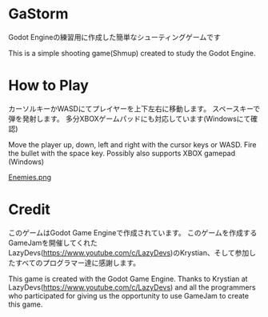 ﻿# GaStorm
 Godot Engineの練習用に作成した簡単なシューティングゲームです
 
 This is a simple shooting game(Shmup) created to study the Godot Engine.

# How to Play
 カーソルキーかWASDにてプレイヤーを上下左右に移動します。
 スペースキーで弾を発射します。
 多分XBOXゲームパッドにも対応しています(Windowsにて確認)

 Move the player up, down, left and right with the cursor keys or WASD.
 Fire the bullet with the space key.
 Possibly also supports XBOX gamepad (Windows)

[Enemies.png](https://github.com/Edo-Hachi/GaStorm/blob/main/ReadMe/Enemies.png)
        

# Credit
このゲームはGodot Game Engineで作成されています。
このゲームを作成するGameJamを開催してくれたLazyDevs(https://www.youtube.com/c/LazyDevs)のKrystian、そして参加したすべてのプログラマー達に感謝します。

This game is created with the Godot Game Engine.
Thanks to Krystian at LazyDevs(https://www.youtube.com/c/LazyDevs) and all the programmers who participated for giving us the opportunity to use GameJam to create this game.
